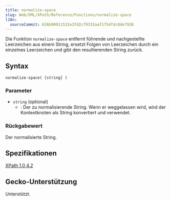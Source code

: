 ```yaml
---
title: normalize-space
slug: Web/XML/XPath/Reference/Functions/normalize-space
l10n:
  sourceCommit: 636b90011532e3fd2cf9333aaf1754fdc8de7938
---
```


Die Funktion `normalize-space` entfernt führende und nachgestellte Leerzeichen aus einem String, ersetzt Folgen von Leerzeichen durch ein einzelnes Leerzeichen und gibt den resultierenden String zurück.

## Syntax

```plain
normalize-space( [string] )
```

### Parameter

- `string` (optional)
  - : Der zu normalisierende String. Wenn er weggelassen wird, wird der Kontextknoten als String konvertiert und verwendet.

### Rückgabewert

Der normalisierte String.

## Spezifikationen

[XPath 1.0 4.2](https://www.w3.org/TR/xpath-10/#function-normalize-space)

## Gecko-Unterstützung

Unterstützt.
